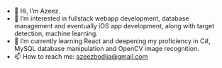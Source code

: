- 👋 Hi, I’m Azeez.
- 👀 I’m interested in fullstack webapp development, database management and eventually iOS app development, along with target detection, machine learning.
- 🌱 I’m currently learning React and deepening my proficiency in C#, MySQL database manipulation and OpenCV image recognition.
- 📫 How to reach me: azeezbodija@gmail.com

<!---
azeezb/azeezb is a ✨ special ✨ repository because its `README.md` (this file) appears on your GitHub profile.
You can click the Preview link to take a look at your changes.
--->
